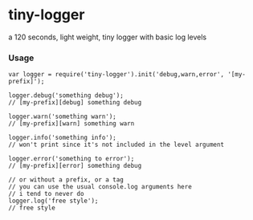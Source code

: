 tiny-logger
===========

a 120 seconds, light weight, tiny logger with basic log levels

### Usage
```
var logger = require('tiny-logger').init('debug,warn,error', '[my-prefix]');

logger.debug('something debug');
// [my-prefix][debug] something debug

logger.warn('something warn');
// [my-prefix][warn] something warn

logger.info('something info');
// won't print since it's not included in the level argument

logger.error('something to error');
// [my-prefix][error] something debug

// or without a prefix, or a tag
// you can use the usual console.log arguments here
// i tend to never do
logger.log('free style');
// free style

```
